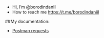 - Hi, I’m @borodindaniil
- How to reach me https://t.me/borodindaniil

<!---
borodindaniil/borodindaniil is a ✨ special ✨ repository because its `README.md` (this file) appears on your GitHub profile.
You can click the Preview link to take a look at your changes.
--->

##My documentation:

- [Postman requests](https://github.com/borodindaniil/Postman_collection.git)
